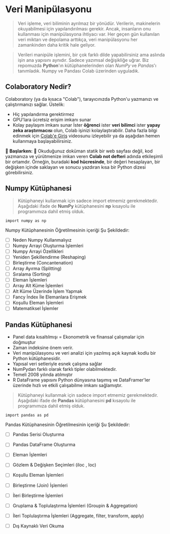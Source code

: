 ﻿# Veri Manipülasyonu

> Veri işleme, veri biliminin ayrılmaz bir yönüdür. Verilerin, makinelerin okuyabilmesi için yapılandırılması gerekir. Ancak,  insanların onu kullanması için manipülasyona ihtiyacı var. Her geçen gün kullanılan veri miktarı ve depolama arttıkça, veri manipülasyonu  her zamankinden daha kritik hale geliyor.

>Verileri manipüle işlemini, bir çok farklı dilde yapabilirsiniz ama aslında işin ana yapısını aynıdır. Sadece yazımsal değişikliğe uğrar. Biz  repomuzda **Python**'ın kütüphanelerinden olan  _NumPy_  ve  _Pandas_'ı tanımladık. Numpy ve Pandası Colab üzerinden uyguladık.

## Colaboratory Nedir? 
Colaboratory &#40;ya da kısaca "Colab"&#41;, tarayıcınızda Python'u yazmanızı ve çalıştırmanızı sağlar. Üstelik:
- Hiç yapılandırma gerektirmez
- GPU'lara ücretsiz erişim imkanı sunar
- Kolay paylaşım imkanı sunar
İster <strong>öğrenci</strong> ister <strong>veri bilimci</strong> ister <strong>yapay zeka araştırmacısı</strong> olun, Colab işinizi kolaylaştırabilir. Daha fazla bilgi edinmek için <a href="https://www.youtube.com/watch?v=inN8seMm7UI">Colab'e Giriş</a> videosunu izleyebilir ya da aşağıdan hemen kullanmaya başlayabilirsiniz.

:round_pushpin: **Başlarken:** :round_pushpin: 
Okuduğunuz doküman statik bir web sayfası değil, kod yazmanıza ve yürütmenize imkan veren <strong>Colab not defteri</strong> adında etkileşimli bir ortamdır.
Örneğin, buradaki <strong>kod hücresinde</strong>, bir değeri hesaplayan, bir değişken içinde saklayan ve sonucu yazdıran kısa bir Python dizesi görebilirsiniz.

## Numpy  Kütüphanesi
> Kütüphaneyi kullanmak için sadece import etmemiz gerekmektedir. Aşağıdaki ifade de **NumPy** kütüphanesini **np** kısayolu ile programımıza dahil etmiş olduk.

    import numpy as np
Numpy Kütüphanesinin Öğretilmesinin içeriği Şu Şekildedir:

 - [ ] Neden Numpy Kullanmalıyız
 - [ ] Numpy Arrayi Oluşturma İşlemleri
 - [ ] Numpy Arrayi Özellikleri
 - [ ] Yeniden Şekillendirme (Reshaping)
 - [ ] Birleştirme (Concantenation)
 - [ ] Array Ayırma (Splitting)
 - [ ] Sıralama (Sorting)
 - [ ] Eleman İşlemleri
 - [ ] Array Alt Küme İşlemleri
 - [ ] Alt Küme Üzerinde İşlem Yapmak
 - [ ] Fancy İndex İle Elemanlara Erişmek
 - [ ] Koşullu Eleman İşlemleri
 - [ ] Matematiksel İşlemler
## Pandas Kütüphanesi
-   Panel data kısaltılmışı = Ekonometrik ve finansal çalışmalar için doğmuştur
-   Zaman indeksine önem verir.
-   Veri manipülasyonu ve veri analizi için yazılmış açık kaynak kodlu bir Python kütüphanesidir.
-   Yapısal veri setleriyle esnek çalışma sağlar
-   NumPydan farklı olarak farklı tipler olabilmektedir.
-   Temeli 2008 yılında atılmıştır
-   R DataFrame yapısını Python dünyasına taşımış ve DataFramer'ler üzerinde hızlı ve etkili çalışabilme imkanı sağlamıştır.
> Kütüphaneyi kullanmak için sadece import etmemiz gerekmektedir. Aşağıdaki ifade de **Pandas** kütüphanesini **pd** kısayolu ile programımıza dahil etmiş olduk.

    import pandas as pd
Pandas Kütüphanesinin Öğretilmesinin içeriği Şu Şekildedir:

 - [ ] Pandas Serisi Oluşturma
 - [ ] Pandas DataFrame Oluşturma
 - [ ] Eleman İşlemleri
 - [ ] Gözlem & Değişken Seçimleri (iloc , loc)
 - [ ] Koşullu Eleman İşlemleri
 - [ ] Birleştirme (Join) İşlemleri
 - [ ] İleri Birleştirme İşlemleri
 - [ ] Gruplama & Toplulaştırma İşlemleri (Groupin & Aggregation)
 - [ ] İleri Toplulaştırma İşlemleri (Aggregate, filter, transform, apply)
 - [ ] Dış Kaynaklı Veri Okuma

